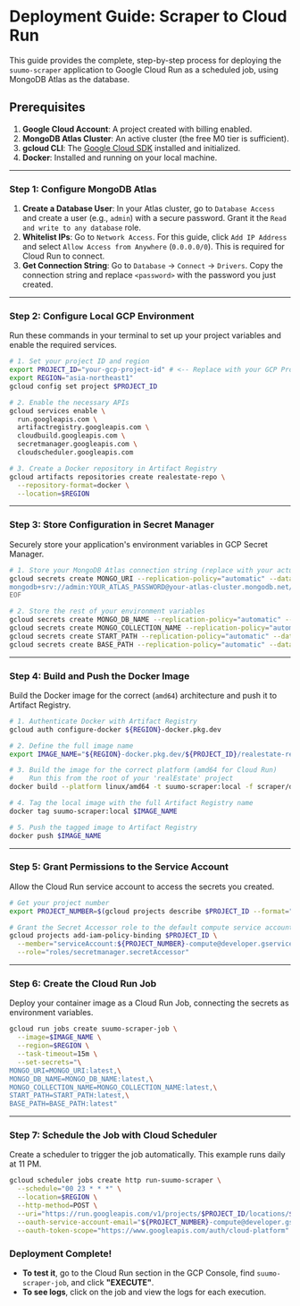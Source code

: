 # Deployment Guide: Scraper to Cloud Run

This guide provides the complete, step-by-step process for deploying the `suumo-scraper` application to Google Cloud Run as a scheduled job, using MongoDB Atlas as the database.

## Prerequisites

1.  **Google Cloud Account**: A project created with billing enabled.
2.  **MongoDB Atlas Cluster**: An active cluster (the free M0 tier is sufficient).
3.  **gcloud CLI**: The [Google Cloud SDK](https://cloud.google.com/sdk/docs/install) installed and initialized.
4.  **Docker**: Installed and running on your local machine.

---

### Step 1: Configure MongoDB Atlas

1.  **Create a Database User**: In your Atlas cluster, go to `Database Access` and create a user (e.g., `admin`) with a secure password. Grant it the `Read and write to any database` role.
2.  **Whitelist IPs**: Go to `Network Access`. For this guide, click `Add IP Address` and select `Allow Access from Anywhere` (`0.0.0.0/0`). This is required for Cloud Run to connect.
3.  **Get Connection String**: Go to `Database` -> `Connect` -> `Drivers`. Copy the connection string and replace `<password>` with the password you just created.

---

### Step 2: Configure Local GCP Environment

Run these commands in your terminal to set up your project variables and enable the required services.

```bash
# 1. Set your project ID and region
export PROJECT_ID="your-gcp-project-id" # <-- Replace with your GCP Project ID
export REGION="asia-northeast1"
gcloud config set project $PROJECT_ID

# 2. Enable the necessary APIs
gcloud services enable \
  run.googleapis.com \
  artifactregistry.googleapis.com \
  cloudbuild.googleapis.com \
  secretmanager.googleapis.com \
  cloudscheduler.googleapis.com

# 3. Create a Docker repository in Artifact Registry
gcloud artifacts repositories create realestate-repo \
  --repository-format=docker \
  --location=$REGION
```

---

### Step 3: Store Configuration in Secret Manager

Securely store your application's environment variables in GCP Secret Manager.

```bash
# 1. Store your MongoDB Atlas connection string (replace with your actual URI)
gcloud secrets create MONGO_URI --replication-policy="automatic" --data-file=- <<EOF
mongodb+srv://admin:YOUR_ATLAS_PASSWORD@your-atlas-cluster.mongodb.net/?retryWrites=true&w=majority
EOF

# 2. Store the rest of your environment variables
gcloud secrets create MONGO_DB_NAME --replication-policy="automatic" --data-file=- <<< "suumo"
gcloud secrets create MONGO_COLLECTION_NAME --replication-policy="automatic" --data-file=- <<< "suumo"
gcloud secrets create START_PATH --replication-policy="automatic" --data-file=- <<< "https://suumo.jp/jj/common/ichiran/JJ901FC004/?initFlg=1&seniFlg=1&pc=30&ar=030&ra=030013&rnTmp=0215&kb=0&xb=0&newflg=0&km=1&rn=0215&bs=010&bs=011&bs=020"
gcloud secrets create BASE_PATH --replication-policy="automatic" --data-file=- <<< "https://suumo.jp"
```

---

### Step 4: Build and Push the Docker Image

Build the Docker image for the correct (`amd64`) architecture and push it to Artifact Registry.

```bash
# 1. Authenticate Docker with Artifact Registry
gcloud auth configure-docker ${REGION}-docker.pkg.dev

# 2. Define the full image name
export IMAGE_NAME="${REGION}-docker.pkg.dev/${PROJECT_ID}/realestate-repo/suumo-scraper:latest"

# 3. Build the image for the correct platform (amd64 for Cloud Run)
#    Run this from the root of your 'realEstate' project
docker build --platform linux/amd64 -t suumo-scraper:local -f scraper/docker/Dockerfile ./scraper

# 4. Tag the local image with the full Artifact Registry name
docker tag suumo-scraper:local $IMAGE_NAME

# 5. Push the tagged image to Artifact Registry
docker push $IMAGE_NAME
```

---

### Step 5: Grant Permissions to the Service Account

Allow the Cloud Run service account to access the secrets you created.

```bash
# Get your project number
export PROJECT_NUMBER=$(gcloud projects describe $PROJECT_ID --format="value(projectNumber)")

# Grant the Secret Accessor role to the default compute service account
gcloud projects add-iam-policy-binding $PROJECT_ID \
  --member="serviceAccount:${PROJECT_NUMBER}-compute@developer.gserviceaccount.com" \
  --role="roles/secretmanager.secretAccessor"
```

---

### Step 6: Create the Cloud Run Job

Deploy your container image as a Cloud Run Job, connecting the secrets as environment variables.

```bash
gcloud run jobs create suumo-scraper-job \
  --image=$IMAGE_NAME \
  --region=$REGION \
  --task-timeout=15m \
  --set-secrets="\
MONGO_URI=MONGO_URI:latest,\
MONGO_DB_NAME=MONGO_DB_NAME:latest,\
MONGO_COLLECTION_NAME=MONGO_COLLECTION_NAME:latest,\
START_PATH=START_PATH:latest,\
BASE_PATH=BASE_PATH:latest"
```

---

### Step 7: Schedule the Job with Cloud Scheduler

Create a scheduler to trigger the job automatically. This example runs daily at 11 PM.

```bash
gcloud scheduler jobs create http run-suumo-scraper \
  --schedule="00 23 * * *" \
  --location=$REGION \
  --http-method=POST \
  --uri="https://run.googleapis.com/v1/projects/$PROJECT_ID/locations/$REGION/jobs/suumo-scraper-job:run" \
  --oauth-service-account-email="${PROJECT_NUMBER}-compute@developer.gserviceaccount.com" \
  --oauth-token-scope="https://www.googleapis.com/auth/cloud-platform"
```

### Deployment Complete!

*   **To test it**, go to the Cloud Run section in the GCP Console, find `suumo-scraper-job`, and click **"EXECUTE"**.
*   **To see logs**, click on the job and view the logs for each execution.
